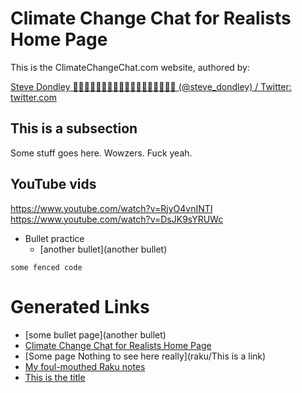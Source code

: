 # Climate Change Chat for Realists Home Page
    
This is the ClimateChangeChat.com website, authored by:

[Steve Dondley 💉💉💉💉💉💉💉💉💉💉💉💉💉💉💉💉💉💉 (@steve_dondley) / Twitter: twitter.com](https://twitter.com/steve_dondley)
## This is a subsection

Some stuff goes here. Wowzers. Fuck yeah.

## YouTube vids

https://www.youtube.com/watch?v=RjyO4vnINTI
https://www.youtube.com/watch?v=DsJK9sYRUWc

* Bullet practice
    * [another bullet](another bullet) 

```
some fenced code
```

# Generated Links

- [some bullet page](another bullet)
- [Climate Change Chat for Realists Home Page](index)
- [Some page Nothing to see here really](raku/This is a link)
- [My foul-mouthed Raku notes](raku/index)
- [This is the title](twitter/markdown)
